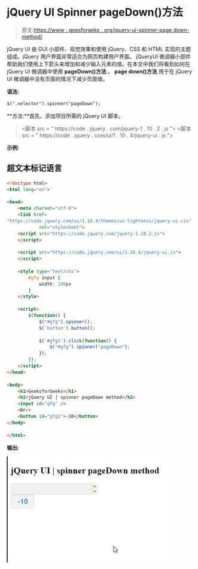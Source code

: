 # jQuery UI Spinner pageDown()方法

> 原文:[https://www . geesforgeks . org/jquery-ui-spinner-page down-method/](https://www.geeksforgeeks.org/jquery-ui-spinner-pagedown-method/)

jQuery UI 由 GUI 小部件、视觉效果和使用 jQuery、CSS 和 HTML 实现的主题组成。jQuery 用户界面非常适合为网页构建用户界面。 jQueryUI 微调器小部件帮助我们使用上下箭头来增加和减少输入元素的值。在本文中我们将看到如何在 jQuery UI 微调器中使用 **pageDown()方法** 。 **page down()方法** 用于在 jQuery UI 微调器中没有页面的情况下减少页面值。

**语法:**

```html
$(".selector").spinner("pageDown");
```

**方法:**首先，添加项目所需的 jQuery UI 脚本。

> <link href="“https://code.jquery.com/ui/1.10.4/themes/ui-lightness/jquery-ui.css”" rel="“stylesheet”">
> <脚本 src = " https://code . jquery . com/jquery-1 . 10 . 2 . js "></脚本>
> <脚本 src = " https://code . jquery . com/ui/1 . 10 . 4/jquery-ui . js "></脚本>

**示例:**

## 超文本标记语言

```html
<!doctype html>
<html lang="en">

<head>
    <meta charset="utf-8">
    <link href=
"https://code.jquery.com/ui/1.10.4/themes/ui-lightness/jquery-ui.css"
            rel="stylesheet">
    <script src="https://code.jquery.com/jquery-1.10.2.js">
    </script>

    <script src="https://code.jquery.com/ui/1.10.4/jquery-ui.js">
    </script>

    <style type="text/css">
        #gfg input {
            width: 100px
        }
    </style>

    <script>
        $(function() {
            $("#gfg").spinner();
            $('button').button();

            $('#gfg1').click(function() {
                $("#gfg").spinner("pageDown");
            });
        });
    </script>
</head>

<body>
    <h1>GeeksforGeeks</h1>
    <h2>jQuery UI | spinner pageDown method</h2>
    <input id="gfg" />
    <br/>
    <button id="gfg1">-10</button>
</body>

</html>
```

**输出:**

![](img/977192ef009e90a8aeb2b3c184abc715.png)